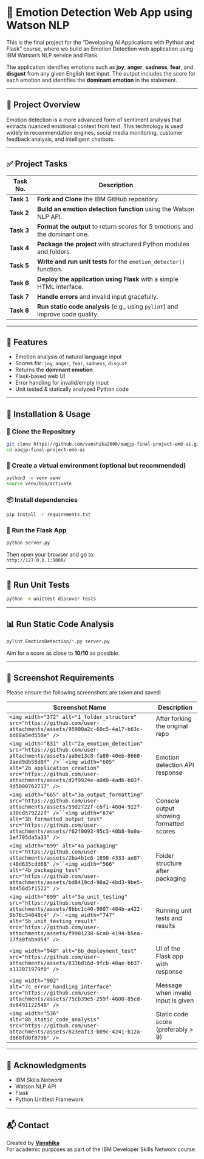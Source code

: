 # 📘 Emotion Detection Web App using Watson NLP

This is the final project for the “Developing AI Applications with Python and Flask” course, where we build an Emotion Detection web application using IBM Watson’s NLP service and Flask.

The application identifies emotions such as **joy**, **anger**, **sadness**, **fear**, and **disgust** from any given English text input. The output includes the score for each emotion and identifies the **dominant emotion** in the statement.

---

## 📌 Project Overview

Emotion detection is a more advanced form of sentiment analysis that extracts nuanced emotional context from text. This technology is used widely in recommendation engines, social media monitoring, customer feedback analysis, and intelligent chatbots.

---

## ✅ Project Tasks

| Task No. | Description |
|----------|-------------|
| **Task 1** | **Fork and Clone** the IBM GitHub repository. |
| **Task 2** | **Build an emotion detection function** using the Watson NLP API. |
| **Task 3** | **Format the output** to return scores for 5 emotions and the dominant one. |
| **Task 4** | **Package the project** with structured Python modules and folders. |
| **Task 5** | **Write and run unit tests** for the `emotion_detector()` function. |
| **Task 6** | **Deploy the application using Flask** with a simple HTML interface. |
| **Task 7** | **Handle errors** and invalid input gracefully. |
| **Task 8** | **Run static code analysis** (e.g., using `pylint`) and improve code quality. |

---

## 🚀 Features

- Emotion analysis of natural language input  
- Scores for: `joy`, `anger`, `fear`, `sadness`, `disgust`  
- Returns the **dominant emotion**  
- Flask-based web UI  
- Error handling for invalid/empty input  
- Unit tested & statically analyzed Python code  

---

## 🔧 Installation & Usage

### 🔁 Clone the Repository

```bash
git clone https://github.com/vanshika2608/oaqjp-final-project-emb-ai.git
cd oaqjp-final-project-emb-ai
```

### 🐍 Create a virtual environment (optional but recommended)

```bash
python3 -m venv venv
source venv/bin/activate
```

### 📦 Install dependencies

```bash
pip install -r requirements.txt
```

### 🚀 Run the Flask App

```bash
python server.py
```

Then open your browser and go to:  
`http://127.0.0.1:5000/`

---

## 🧪 Run Unit Tests

```bash
python -m unittest discover tests
```

---

## 📊 Run Static Code Analysis

```bash
pylint EmotionDetection/*.py server.py
```

Aim for a score as close to **10/10** as possible.

---

## 📸 Screenshot Requirements

Please ensure the following screenshots are taken and saved:

| Screenshot Name | Description |
|-----------------|-------------|
| `<img width="372" alt="1_folder_structure" src="https://github.com/user-attachments/assets/95900a2c-60c5-4a17-b63c-bd88a5ed550e" />` | After forking the original repo |
| `<img width="831" alt="2a_emotion_detection" src="https://github.com/user-attachments/assets/aa9e13c8-fa80-40eb-8660-2aed9db58d8f" />``<img width="605" alt="2b_application_creation" src="https://github.com/user-attachments/assets/d2f9924e-a0d0-4ad6-b03f-9d5000762717" />` | Emotion detection API response |
| `<img width="665" alt="3a_output_formatting" src="https://github.com/user-attachments/assets/59d2722f-c6f1-4604-922f-a30cd579222f" />``<img width="674" alt="3b_formatted_output_test" src="https://github.com/user-attachments/assets/f62f0093-95c3-40b8-9a9a-1ef795da5a33" />`| Console output showing formatted scores |
| `<img width="699" alt="4a_packaging" src="https://github.com/user-attachments/assets/2ba4b1c6-1898-4333-ae07-c40d635cdd68" />``<img width="566" alt="4b_packaging_test" src="https://github.com/user-attachments/assets/bd8419cd-90a2-4bd3-9be5-bd456d5f1522" />` | Folder structure after packaging |
| `<img width="699" alt="5a_unit_testing" src="https://github.com/user-attachments/assets/8bbc1c40-9007-484b-a422-9b76c54048c4" />``<img width="747" alt="5b_unit_testing_result" src="https://github.com/user-attachments/assets/f9901238-6ca0-4194-b5ea-17fa0faba054" />` | Running unit tests and results |
| `<img width="948" alt="6b_deployment_test" src="https://github.com/user-attachments/assets/833bd16d-9fcb-48ae-bb37-a112071979f0" />` | UI of the Flask app with response |
| `<img width="902" alt="7c_error_handling_interface" src="https://github.com/user-attachments/assets/75cb39e5-259f-4600-85cd-de8491122548" />` | Message when invalid input is given |
| `<img width="536" alt="8b_static_code_analysis" src="https://github.com/user-attachments/assets/823eaf13-b09c-4241-b12a-d860fd0f879b" />` | Static code score (preferably > 9) |

---

## 🙌 Acknowledgments

- IBM Skills Network  
- Watson NLP API  
- Flask  
- Python Unittest Framework  

---

## 📬 Contact

Created by **[Vanshika](https://github.com/vanshika2608)**  
For academic purposes as part of the IBM Developer Skills Network course.
